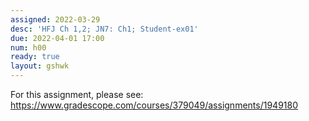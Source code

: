 ```yaml
---
assigned: 2022-03-29
desc: 'HFJ Ch 1,2; JN7: Ch1; Student-ex01'
due: 2022-04-01 17:00
num: h00
ready: true
layout: gshwk
---
```


For this assignment, please see: <https://www.gradescope.com/courses/379049/assignments/1949180>

